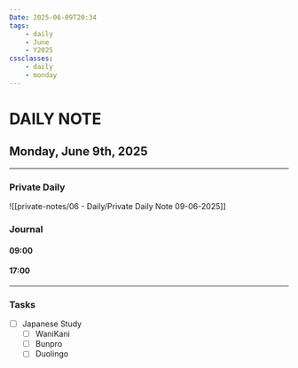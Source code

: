 ```yaml
---
Date: 2025-06-09T20:34
tags:
    - daily
    - June
    - Y2025
cssclasses:
    - daily
    - monday
---
```

# DAILY NOTE
## Monday, June 9th, 2025
***
### Private Daily

![[private-notes/06 - Daily/Private Daily Note 09-06-2025]]

### Journal

#### 09:00

#### 17:00

***
### Tasks
- [ ] Japanese Study
    - [ ] WaniKani
    - [ ] Bunpro
    - [ ] Duolingo